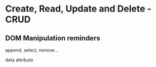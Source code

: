 # Create, Read, Update and Delete - CRUD

## DOM Manipulation reminders
append, select, remove...

data attribute